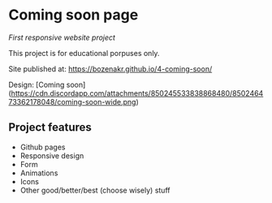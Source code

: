 # Coming soon page

_First responsive website project_

This project is for educational porpuses only.

Site published at:
https://bozenakr.github.io/4-coming-soon/

Design: [Coming soon] (https://cdn.discordapp.com/attachments/850245533838868480/850246473362178048/coming-soon-wide.png)

## Project features
-  Github pages
-  Responsive design
-  Form
-  Animations
-  Icons
-  Other good/better/best (choose wisely) stuff
